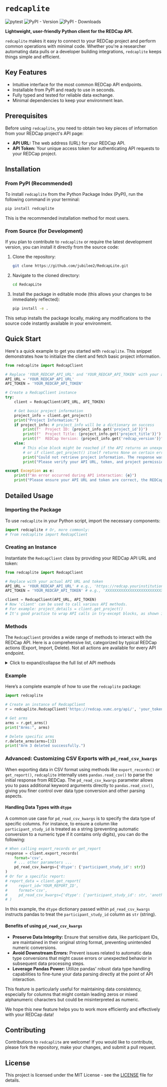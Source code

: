 # `redcaplite`

![pytest](https://github.com/jubilee2/RedcapLite/actions/workflows/python-app.yml/badge.svg?branch=main)
![PyPI - Version](https://img.shields.io/pypi/v/redcaplite)
![PyPI - Downloads](https://img.shields.io/pypi/dm/redcaplite)

**Lightweight, user-friendly Python client for the REDCap API.**

`redcaplite` makes it easy to connect to your REDCap project and perform common operations with minimal code. Whether you're a researcher automating data pulls or a developer building integrations, `redcaplite` keeps things simple and efficient.

## Key Features

-   Intuitive interface for the most common REDCap API endpoints.
-   Installable from PyPI and ready to use in seconds.
-   Fully typed and tested for reliable data exchange.
-   Minimal dependencies to keep your environment lean.

## Prerequisites
Before using `redcaplite`, you need to obtain two key pieces of information from your REDCap project's API page:
-   **API URL:** The web address (URL) for your REDCap API.
-   **API Token:** Your unique access token for authenticating API requests to your REDCap project.

## Installation

### From PyPI (Recommended)
To install `redcaplite` from the Python Package Index (PyPI), run the following command in your terminal:
```sh
pip install redcaplite
```
This is the recommended installation method for most users.

### From Source (for Development)
If you plan to contribute to `redcaplite` or require the latest development version, you can install it directly from the source code:
1.  Clone the repository:
    ```sh
    git clone https://github.com/jubilee2/RedcapLite.git
    ```
2.  Navigate to the cloned directory:
    ```sh
    cd RedcapLite
    ```
3.  Install the package in editable mode (this allows your changes to be immediately reflected):
    ```sh
    pip install -e .
    ```
This setup installs the package locally, making any modifications to the source code instantly available in your environment.

## Quick Start
Here's a quick example to get you started with `redcaplite`. This snippet demonstrates how to initialize the client and fetch basic project information.

```python
from redcaplite import RedcapClient

# Replace 'YOUR_REDCAP_API_URL' and 'YOUR_REDCAP_API_TOKEN' with your actual API URL and token.
API_URL = 'YOUR_REDCAP_API_URL'
API_TOKEN = 'YOUR_REDCAP_API_TOKEN'

# Create a RedcapClient instance
try:
    client = RedcapClient(API_URL, API_TOKEN)

    # Get basic project information
    project_info = client.get_project()
    print("Project Information:")
    if project_info: # project_info will be a dictionary on success
        print(f"  Project ID: {project_info.get('project_id')}")
        print(f"  Project Title: {project_info.get('project_title')}")
        print(f"  REDCap Version: {project_info.get('redcap_version')}")
    else:
        # This else block might be reached if the API returns an unexpected empty response
        # or if client.get_project() itself returns None on certain errors (check its implementation).
        print("Could not retrieve project information. The response was empty or unexpected.")
        print("Please verify your API URL, token, and project permissions.")

except Exception as e:
    print(f"An error occurred during API interaction: {e}")
    print("Please ensure your API URL and token are correct, the REDCap API is accessible, and your project has API permissions enabled.")

```

## Detailed Usage

### Importing the Package

To use `redcaplite` in your Python script, import the necessary components:

```python
import redcaplite # Or, more commonly:
# from redcaplite import RedcapClient
```

### Creating an Instance

Instantiate the `RedcapClient` class by providing your REDCap API URL and token:

```python
from redcaplite import RedcapClient

# Replace with your actual API URL and token
API_URL = 'YOUR_REDCAP_API_URL' # e.g., 'https://redcap.yourinstitution.org/api/'
API_TOKEN = 'YOUR_REDCAP_API_TOKEN' # e.g., 'XXXXXXXXXXXXXXXXXXXXXXXXXXXXXXXX'

client = RedcapClient(API_URL, API_TOKEN)
# Now 'client' can be used to call various API methods.
# For example: project_details = client.get_project()
# It's good practice to wrap API calls in try-except blocks, as shown in the Quick Start section.
```

### Methods

The `RedcapClient` provides a wide range of methods to interact with the REDCap API. Here is a comprehensive list, categorized by typical REDCap actions (Export, Import, Delete). Not all actions are available for every API endpoint.

<details>
<summary>Click to expand/collapse the full list of API methods</summary>

| API Name | Export | Import | Delete |
|---|---|---|---|
| Arms | `get_arms()` | `import_arms()` | `delete_arms()` |
| DAGs | `get_dags()` | `import_dags()` | `delete_dags()` |
| User DAG Mapping | `get_user_dag_mappings()` | `import_user_dag_mappings()` |  |
| Events | `get_events()` | `import_events()` | `delete_events()` |
| Field Names | `get_field_names()` |  |  |
| File | `get_file()` | `import_file()` | `delete_file()` | 
| File Repository (File) | `export_file_repository()` | `import_file_repository()` | `delete_file_repository()` |
| File Repository (Folder)| `list_file_repository()` | `create_folder_file_repository()` |  | 
| Instrument | `get_instruments()` |  |  |
| Instrument (PDF)| `export_pdf()` |  |  |
| Form Event Mapping | `get_form_event_mappings()` | `import_form_event_mappings()` |  |
| Log | `get_logs()` |  |  |
| Metadata | `get_metadata()` | `import_metadata()` |  |
| Project | `get_project()`<br>`get_project_xml()` | `import_project_settings()` |  |
| Project (super user) |  | `create_project()` |  |
| Record | `export_records()`<br>`generate_next_record_name()` | `import_records()`<br>`rename_record()` | `delete_records()` |
| Repeating Forms Events | `get_repeating_forms_events()` | `import_repeating_forms_events()` |  |
| Report | `get_report()` |  |  |
| Version | `get_version()` |  |  |
| Survey | `get_survey_link()`<br>`get_survey_queue_link()`<br>`get_survey_return_code()`<br>`get_participant_list()` |  |  |
| Users | `get_users()` | `import_users()` | `delete_users()` |
| User Role | `get_user_roles()` | `import_user_roles()` | `delete_user_roles()` |
| User Role Mapping | `get_user_role_mappings()` | `import_user_role_mappings()` |  |

</details>

### Example

Here’s a complete example of how to use the `redcaplite` package:

```python
import redcaplite

# Create an instance of RedcapClient
r = redcaplite.RedcapClient('https://redcap.vumc.org/api/', 'your_token')

# Get arms
arms = r.get_arms()
print("Arms:", arms)

# Delete specific arms
r.delete_arms(arms=[3])
print("Arm 3 deleted successfully.")
```

### Advanced: Customizing CSV Exports with `pd_read_csv_kwargs`

When exporting data in CSV format using methods like `export_records()` or `get_report()`, `redcaplite` internally uses `pandas.read_csv()` to parse the initial response from REDCap. The `pd_read_csv_kwargs` parameter allows you to pass additional keyword arguments directly to `pandas.read_csv()`, giving you finer control over data type conversion and other parsing aspects.

#### Handling Data Types with `dtype`

A common use case for `pd_read_csv_kwargs` is to specify the data type of specific columns. For instance, to ensure a column like `participant_study_id` is treated as a string (preventing automatic conversion to a numeric type if it contains only digits), you can do the following:

```python
# When calling export_records or get_report
response = client.export_records(
    format='csv', 
    # ... other parameters ...
    pd_read_csv_kwargs={'dtype': {'participant_study_id': str}}
)
# Or for a specific report:
# report_data = client.get_report(
#     report_id='YOUR_REPORT_ID',
#     format='csv',
#     pd_read_csv_kwargs={'dtype': {'participant_study_id': str, 'another_id_field': str}}
# )

```

In this example, the `dtype` dictionary passed within `pd_read_csv_kwargs` instructs pandas to treat the `participant_study_id` column as `str` (string).

#### Benefits of using `pd_read_csv_kwargs`

-   **Preserve Data Integrity:** Ensure that sensitive data, like participant IDs, are maintained in their original string format, preventing unintended numeric conversions.
-   **Avoid Downstream Errors:** Prevent issues related to automatic data type conversions that might cause errors or unexpected behavior in subsequent data processing steps.
-   **Leverage Pandas Power:** Utilize pandas' robust data type handling capabilities to fine-tune your data parsing directly at the point of API interaction.

This feature is particularly useful for maintaining data consistency, especially for columns that might contain leading zeros or mixed alphanumeric characters but could be misinterpreted as numeric.

We hope this new feature helps you to work more efficiently and effectively with your REDCap data!

## Contributing

Contributions to `redcaplite` are welcome! If you would like to contribute, please fork the repository, make your changes, and submit a pull request.

## License

This project is licensed under the MIT License - see the [LICENSE](LICENSE) file for details.
